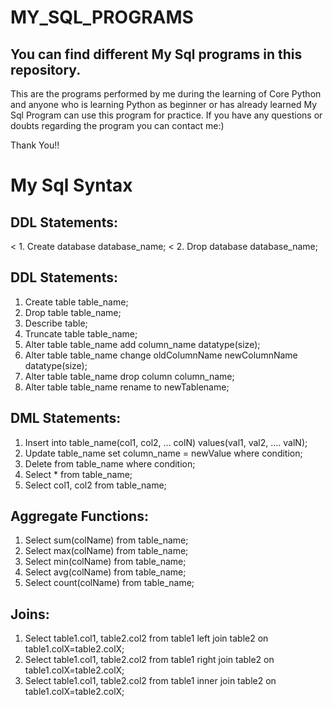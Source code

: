 # MY_SQL_PROGRAMS

## You can find different My Sql programs in this repository.

This are the programs performed by me during the learning of Core Python and anyone who is learning Python as beginner or has already learned My Sql Program can use this program for practice. If you have any questions or doubts regarding the program you can contact me:)

Thank You!!

 # My Sql Syntax
 
## DDL Statements: 
< 1. Create database database_name; 
< 2. Drop database database_name;

## DDL Statements: 
1. Create table table_name; 
2. Drop table table_name; 
3. Describe table; 
4. Truncate table table_name; 
5. Alter table table_name add column_name datatype(size); 
6. Alter table table_name change oldColumnName newColumnName datatype(size); 
7. Alter table table_name drop column column_name; 
8. Alter table table_name rename to newTablename;
   
## DML Statements: 
1. Insert into table_name(col1, col2, … colN) values(val1, val2, 
…. valN); 
2. Update table_name set column_name = newValue where 
condition; 
3. Delete from table_name where condition; 
4. Select * from table_name; 
5. Select col1, col2 from table_name;
    
## Aggregate Functions: 
1. Select sum(colName) from table_name; 
2. Select max(colName) from table_name; 
3. Select min(colName) from table_name; 
4. Select avg(colName) from table_name; 
5. Select count(colName) from table_name;
   
## Joins: 
1. Select table1.col1, table2.col2 from table1 left join table2 on table1.colX=table2.colX; 
2. Select table1.col1, table2.col2 from table1 right join table2 on table1.colX=table2.colX; 
3. Select table1.col1, table2.col2 from table1 inner join table2 on table1.colX=table2.colX; 
